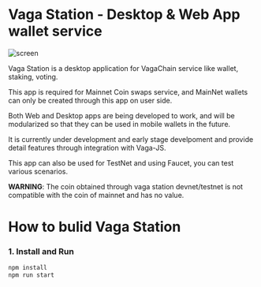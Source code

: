 # Vaga Station - Desktop & Web App wallet service

![screen](https://user-images.githubusercontent.com/89889026/145321320-d5ae624b-0426-4203-b1c7-daae92a2b8ee.png)

<p/>
Vaga Station is a desktop application for VagaChain service like wallet, staking, voting.
<p/>

This app is required for Mainnet Coin swaps service, and MainNet wallets can only be created through this app on user side.

<p/>

Both Web and Desktop apps are being developed to work, and will be modularized so that they can be used in mobile wallets in the future.

<p/>

It is currently under development and early stage develpoment and provide detail features through integration with Vaga-JS.

This app can also be used for TestNet and using Faucet, you can test various scenarios.

<p/><p/>
<p/>

**WARNING**: The coin obtained through vaga station devnet/testnet is not compatible with the coin of mainnet and has no value.

# How to bulid Vaga Station

### 1. Install and Run

```javascript
npm install
npm run start
```

</br>
